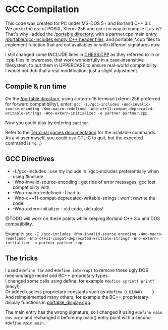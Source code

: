 # GCC Compilation

This code was created for PC under MS-DOS 5+ and Borland C++ 3.1.<br/>
We are in the era of POSIX, Xterm-256 and gcc: no way to compile it as-is?<br/>
That's why I added the [/portable directory](../portable/), with a partner.cpp main entry, [/portable/gcc-includes empty C++ header files](../portable/gcc-includes/), and portable_*.cpp files to implement function that are not availables or with different signatures now.<br/>

I still changed some INCLUDE lines in [CHESS.CPP](../CHESS.CPP) as they referred to .h or .cpp files in lowercase, that work wonderfully in a case-insensitive filesystem, to put them in UPPERCASE to ensure real-world compatibility.<br/>
I would not dub that a real modification, just a slight adjustment.


## Compile & run time
On the [/portable directory](../portable/), using a xterm-16 terminal (xterm-256 preferred for forward compatibility), enter:
`gcc -I./gcc-includes -Wno-invalid-source-encoding -Wno-macro-redefined -Wno-c++11-compat-deprecated-writable-strings -Wno-extern-initializer -o partner partner.cpp`

Now you could play by entering `partner`.

Refer to the [Terminal games documentation](./Terminal-games.md) for the available commands.<br/>
As a vi user myself, you could use CTL-C to quit, but the expected command is `*q`. ;)


## GCC Directives
- -I./gcc-includes : use my include in ./gcc-includes preferentially when using #include <filename>
- -Wno-invalid-source-encoding : get ride of error messages, gcc lost compatibility with
- -Wno-macro-redefined : I had to.
- -Wno-c++11-compat-deprecated-writable-strings : won't rewrite the code!
- -Wno-extern-initializer : old code, old rules!

@TODO will work on these points while keeping Borland C++ 3.x and DOS compatibility.

Example:
`gcc -I./gcc-includes -Wno-invalid-source-encoding -Wno-macro-redefined -Wno-c++11-compat-deprecated-writable-strings -Wno-extern-initializer -o partner partner.cpp`


## The tricks
I used `#define far` and `#define interrupt` to remove these ugly DOS medium/large model and BC++ proprietary types.<br/>
I changed some calls using define, for example `#define cprintf printf` (easy!).<br/>
Or added useless proprietary constants such as `#define O_BINARY    0`<br/>
And reimplemented many others, for example the BC++ proprietaary display functions in [portable_display.cpp](../portable/portable_display.cpp).

The main entry has the wrong signature, so I changed it using `#define main dos_main` and rechanged it before my main() entry point with a second `#define main main`.
